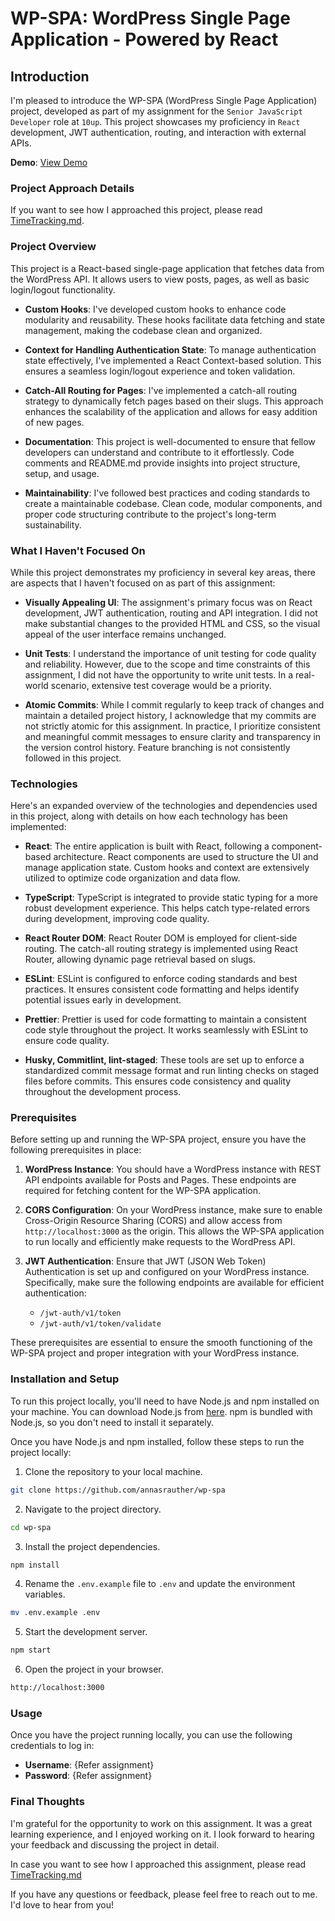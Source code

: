 # WP-SPA: WordPress Single Page Application - Powered by React

## Introduction

I'm pleased to introduce the WP-SPA (WordPress Single Page Application) project, developed as part of my assignment for the `Senior JavaScript Developer` role at `10up`. This project showcases my proficiency in `React` development, JWT authentication, routing, and interaction with external APIs.

**Demo**: [View Demo](https://wp-spa.vercel.app/)

### Project Approach Details

If you want to see how I approached this project, please read [TimeTracking.md](https://github.com/annasrauther/wp-spa/blob/trunk/TimeTracking.md).

### Project Overview

This project is a React-based single-page application that fetches data from the WordPress API. It allows users to view posts, pages, as well as basic login/logout functionality.

- **Custom Hooks**: I've developed custom hooks to enhance code modularity and reusability. These hooks facilitate data fetching and state management, making the codebase clean and organized.

- **Context for Handling Authentication State**: To manage authentication state effectively, I've implemented a React Context-based solution. This ensures a seamless login/logout experience and token validation.

- **Catch-All Routing for Pages**: I've implemented a catch-all routing strategy to dynamically fetch pages based on their slugs. This approach enhances the scalability of the application and allows for easy addition of new pages.

- **Documentation**: This project is well-documented to ensure that fellow developers can understand and contribute to it effortlessly. Code comments and README.md provide insights into project structure, setup, and usage.

- **Maintainability**: I've followed best practices and coding standards to create a maintainable codebase. Clean code, modular components, and proper code structuring contribute to the project's long-term sustainability.

### What I Haven't Focused On

While this project demonstrates my proficiency in several key areas, there are aspects that I haven't focused on as part of this assignment:

- **Visually Appealing UI**: The assignment's primary focus was on React development, JWT authentication, routing and API integration. I did not make substantial changes to the provided HTML and CSS, so the visual appeal of the user interface remains unchanged.

- **Unit Tests**: I understand the importance of unit testing for code quality and reliability. However, due to the scope and time constraints of this assignment, I did not have the opportunity to write unit tests. In a real-world scenario, extensive test coverage would be a priority.

- **Atomic Commits**: While I commit regularly to keep track of changes and maintain a detailed project history, I acknowledge that my commits are not strictly atomic for this assignment. In practice, I prioritize consistent and meaningful commit messages to ensure clarity and transparency in the version control history. Feature branching is not consistently followed in this project.

### Technologies

Here's an expanded overview of the technologies and dependencies used in this project, along with details on how each technology has been implemented:

- **React**: The entire application is built with React, following a component-based architecture. React components are used to structure the UI and manage application state. Custom hooks and context are extensively utilized to optimize code organization and data flow.

- **TypeScript**: TypeScript is integrated to provide static typing for a more robust development experience. This helps catch type-related errors during development, improving code quality.

- **React Router DOM**: React Router DOM is employed for client-side routing. The catch-all routing strategy is implemented using React Router, allowing dynamic page retrieval based on slugs.

- **ESLint**: ESLint is configured to enforce coding standards and best practices. It ensures consistent code formatting and helps identify potential issues early in development.

- **Prettier**: Prettier is used for code formatting to maintain a consistent code style throughout the project. It works seamlessly with ESLint to ensure code quality.

- **Husky, Commitlint, lint-staged**: These tools are set up to enforce a standardized commit message format and run linting checks on staged files before commits. This ensures code consistency and quality throughout the development process.

### Prerequisites

Before setting up and running the WP-SPA project, ensure you have the following prerequisites in place:

1. **WordPress Instance**: You should have a WordPress instance with REST API endpoints available for Posts and Pages. These endpoints are required for fetching content for the WP-SPA application.

2. **CORS Configuration**: On your WordPress instance, make sure to enable Cross-Origin Resource Sharing (CORS) and allow access from `http://localhost:3000` as the origin. This allows the WP-SPA application to run locally and efficiently make requests to the WordPress API.

3. **JWT Authentication**: Ensure that JWT (JSON Web Token) Authentication is set up and configured on your WordPress instance. Specifically, make sure the following endpoints are available for efficient authentication:
   - `/jwt-auth/v1/token`
   - `/jwt-auth/v1/token/validate`

These prerequisites are essential to ensure the smooth functioning of the WP-SPA project and proper integration with your WordPress instance.

### Installation and Setup

To run this project locally, you'll need to have Node.js and npm installed on your machine. You can download Node.js from [here](https://nodejs.org/en/download/). npm is bundled with Node.js, so you don't need to install it separately.

Once you have Node.js and npm installed, follow these steps to run the project locally:

1. Clone the repository to your local machine.

```bash
git clone https://github.com/annasrauther/wp-spa
```

2. Navigate to the project directory.

```bash
cd wp-spa
```

3. Install the project dependencies.

```bash
npm install
```

4. Rename the `.env.example` file to `.env` and update the environment variables.

```bash
mv .env.example .env
```

5. Start the development server.

```bash
npm start
```

6. Open the project in your browser.

```bash
http://localhost:3000
```

### Usage

Once you have the project running locally, you can use the following credentials to log in:

- **Username**: {Refer assignment}
- **Password**: {Refer assignment}

### Final Thoughts

I'm grateful for the opportunity to work on this assignment. It was a great learning experience, and I enjoyed working on it. I look forward to hearing your feedback and discussing the project in detail.

In case you want to see how I approached this assignment, please read [TimeTracking.md](https://github.com/annasrauther/wp-spa/blob/trunk/TimeTracking.md)

If you have any questions or feedback, please feel free to reach out to me. I'd love to hear from you!
